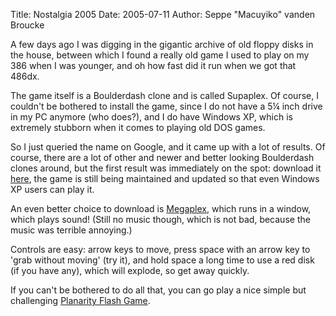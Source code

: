 Title: Nostalgia 2005
Date: 2005-07-11
Author: Seppe "Macuyiko" vanden Broucke

A few days ago I was digging in the gigantic archive of old floppy disks in the house, between which I found a really old game I used to play on my 386 when I was younger, and oh how fast did it run when we got that 486dx.
The game itself is a Boulderdash clone and is called Supaplex. Of course, I couldn't be bothered to install the game, since I do not have a 5¼ inch drive in my PC anymore (who does?), and I do have Windows XP, which is extremely stubborn when it comes to playing old DOS games.  
So I just queried the name on Google, and it came up with a lot of results. Of course, there are a lot of other and newer and better looking Boulderdash clones around, but the first result was immediately on the spot: download it [here](http://www.elmerproductions.com/sp/dlinst.html#c_install), the game is still being maintained and updated so that even Windows XP users can play it.  
An even better choice to download is [Megaplex](http://www.matemaster.de/mpx/download.html), which runs in a window, which plays sound! (Still no music though, which is not bad, because the music was terrible annoying.)  
Controls are easy: arrow keys to move, press space with an arrow key to 'grab without moving' (try it), and hold space a long time to use a red disk (if you have any), which will explode, so get away quickly.  
If you can't be bothered to do all that, you can go play a nice simple but challenging [Planarity Flash Game](http://home.cwru.edu/~jnt5/Planarity/).  
